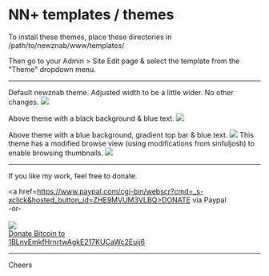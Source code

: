 NN+ templates / themes
============

To install these themes, place these directories in /path/to/newznab/www/templates/
  
Then go to your Admin > Site Edit page & select the template from the "Theme" dropdown menu.

------------

Default newznab theme. Adjusted width to be a little wider. No other changes.
<img src=https://raw.github.com/a1aina/NN-templates/master/screenshots/default-wide.jpg>

Above theme with a black background & blue text.
<img src=https://raw.github.com/a1aina/NN-templates/master/screenshots/default-w-dark.jpg>

Above theme with a blue background, gradient top bar & blue text.
<img src=https://raw.github.com/a1aina/NN-templates/master/screenshots/default-w-blue.jpg>
This theme has a modified browse view (using modifications from sinfuljosh) to enable browsing thumbnails.
<img src=https://raw.github.com/a1aina/NN-templates/master/screenshots/default-w-blue2.jpg>

------------

If you like my work, feel free to donate.

<a href=https://www.paypal.com/cgi-bin/webscr?cmd=_s-xclick&hosted_button_id=ZHE9MVUM3VLBQ>DONATE via Paypal</a><br>
-or-<br>
<a href="bitcoin:1BLnyEmkfHrnrtwAgkE217KUCaWc2Euij6?label=Github%20NNtemplate%20donations"><br>
<img src="http://i.imgur.com/bhIVa8Ss.png"><br>Donate Bitcoin to <br>
1BLnyEmkfHrnrtwAgkE217KUCaWc2Euij6
</a>

------------
Cheers
